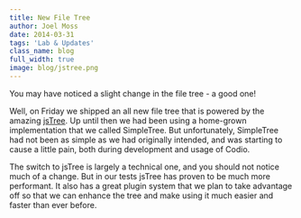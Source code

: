 ```yaml
---
title: New File Tree
author: Joel Moss
date: 2014-03-31
tags: 'Lab & Updates'
class_name: blog
full_width: true
image: blog/jstree.png
---
```


You may have noticed a slight change in the file tree - a good one!

Well, on Friday we shipped an all new file tree that is powered by the amazing [jsTree](http://www.jstree.com/). Up until then we had been using a home-grown implementation that we called SimpleTree. But unfortunately, SimpleTree had not been as simple as we had originally intended, and was starting to cause a little pain, both during development and usage of Codio.

The switch to jsTree is largely a technical one, and you should not notice much of a change. But in our tests jsTree has proven to be much more performant. It also has a great plugin system that we plan to take advantage off so that we can enhance the tree and make using it much easier and faster than ever before.